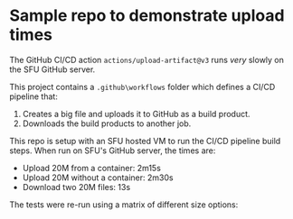 # Sample repo to demonstrate upload times

The GitHub CI/CD action `actions/upload-artifact@v3` runs *very* slowly on the SFU GitHub server.

This project contains a `.github\workflows` folder which defines a CI/CD pipeline that:

1. Creates a big file and uploads it to GitHub as a build product.
2. Downloads the build products to another job.

This repo is setup with an SFU hosted VM to run the CI/CD pipeline build steps. When run on SFU's GitHub server, the times are:

* Upload 20M from a container: 2m15s
* Upload 20M without a container: 2m30s
* Download two 20M files: 13s

The tests were re-run using a matrix of different size options: